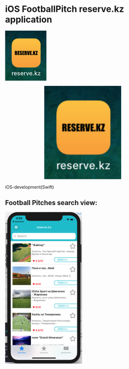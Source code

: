 # iOS FootballPitch reserve.kz application
![Alt text](img/logo.png)
<p align="center">
  <img src="img/logo.png" width="250"/>
</p>
iOS-development(Swift)
<h2>Football Pitches search view:</h2>
<p align="left">
  <img src="img/1_table_view.png" width="250"/>
</p>
